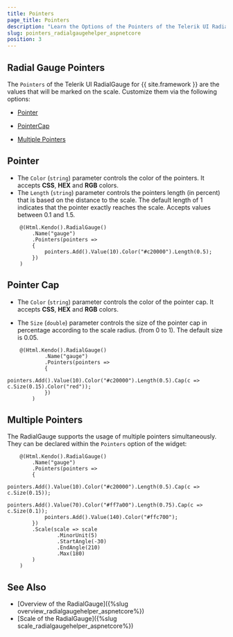 ```yaml
---
title: Pointers
page_title: Pointers
description: "Learn the Options of the Pointers of the Telerik UI RadialGauge HtmlHelper for {{ site.framework }}."
slug: pointers_radialgaugehelper_aspnetcore
position: 3
---
```


## Radial Gauge Pointers

The `Pointers` of the Telerik UI RadialGauge for {{ site.framework }} are the values that will be marked on the scale. Customize them via the following options:

* [Pointer](#pointer)

* [PointerCap](#pointer-cap)

* [Multiple Pointers](#multiple-pointers)

## Pointer

* The `Color` (`string`) parameter controls the color of the pointers. It accepts **CSS**, **HEX** and **RGB** colors.
* The `Length` (`string`) parameter controls the pointers length (in percent) that is based on the distance to the scale. The default length of 1 indicates that the pointer exactly reaches the scale. Accepts values between 0.1 and 1.5.

````CSHTML
    @(Html.Kendo().RadialGauge()
        .Name("gauge")
        .Pointers(pointers =>
        {
            pointers.Add().Value(10).Color("#c20000").Length(0.5);
        })
    )
````

## Pointer Cap

* The `Color` (`string`) parameter controls the color of the pointer cap. It accepts **CSS**, **HEX** and **RGB** colors.

* The `Size` (`double`) parameter controls the size of the pointer cap in percentage according to the scale radius. (from 0 to 1). The default size is 0.05.

````CSHTML
    @(Html.Kendo().RadialGauge()
            .Name("gauge")
            .Pointers(pointers =>
            {
                pointers.Add().Value(10).Color("#c20000").Length(0.5).Cap(c => c.Size(0.15).Color("red"));
            })
        )   
````

## Multiple Pointers

The RadialGauge supports the usage of multiple pointers simultaneously. They can be declared within the `Pointers` option of the widget:

````CSHTML
    @(Html.Kendo().RadialGauge()
        .Name("gauge")
        .Pointers(pointers =>
        {
            pointers.Add().Value(10).Color("#c20000").Length(0.5).Cap(c => c.Size(0.15));
            pointers.Add().Value(70).Color("#ff7a00").Length(0.75).Cap(c => c.Size(0.1));
            pointers.Add().Value(140).Color("#ffc700");
        })
        .Scale(scale => scale
                .MinorUnit(5)
                .StartAngle(-30)
                .EndAngle(210)
                .Max(180)
        )
    )
````

## See Also

* [Overview of the RadialGauge]({%slug overview_radialgaugehelper_aspnetcore%})
* [Scale of the RadialGauge]({%slug scale_radialgaugehelper_aspnetcore%})